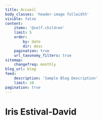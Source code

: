```yaml
---
title: Accueil
body_classes: 'header-image fullwidth'
visible: false
content:
    items: '@self.children'
    limit: 5
    order:
        by: date
        dir: desc
    pagination: true
    url_taxonomy_filters: true
sitemap:
    changefreq: monthly
blog_url: blog
feed:
    description: 'Sample Blog Description'
    limit: 10
pagination: true
---
```


# Iris Estival-David
<div class="header__social-links social-links">
    <a href="https://www.facebook.com/Irisdavid21"><i class="fa fa-facebook"></i></a>
    <a href="https://www.linkedin.com/in/iris-estival-david-91767591/"><i class="fa fa-linkedin"></i></a>
</div>